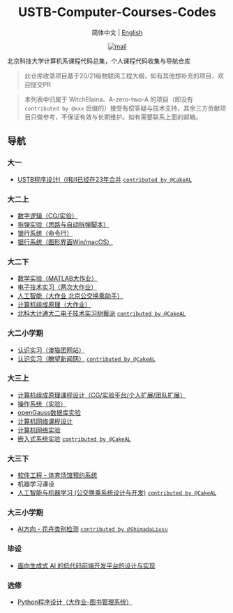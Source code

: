 <h1 align="center">USTB-Computer-Courses-Codes</h1>

<p align="center">简体中文  |  <a href="https://github.com/WitchElaina/USTB-Computer-Courses-Codes/blob/master/README_en.md">English</a></p>


<p align="center"> <a href="mailto:mail@mszook.art"><img src="https://img.shields.io/badge/mail-mail%40mszook.art-2ea44f?logo=Gmail&logoColor=white" alt="mail"></a>  </p>

北京科技大学计算机系课程代码总集，个人课程代码收集与导航仓库

> 此仓库收录项目基于20/21级物联网工程大纲，如有其他想补充的项目，欢迎提交PR

> 本列表中归属于 WitchElaina、A-zero-two-A 的项目（即没有 `contributed by @xxx` 后缀的）接受有偿答疑与技术支持，其余三方贡献项目只做参考，不保证有效与长期维护。如有需要联系上面的邮箱。

## 导航

### 大一

- [USTB程序设计I（I和II已经在23年合并](https://github.com/CakeAL/ustb-cpp-programming) [`contributed by @CakeAL`](https://github.com/CakeAL)

### 大二上

- [数字逻辑（CG/实验）](https://github.com/WitchElaina/Verilog-CG-Works)
- [拆弹实验（思路与自动拆弹脚本）](https://github.com/WitchElaina/bomblab-auto-defuse)
- [银行系统（命令行）](https://github.com/WitchElaina/BankSystem_CommandLineTools)
- [银行系统（图形界面Win/macOS）](https://github.com/WitchElaina/BankSystem)

### 大二下

- [数学实验（MATLAB大作业）](https://github.com/WitchElaina/base64-MATLAB)
- [电子技术实习（两次大作业）](https://github.com/WitchElaina/Ras-Rain-Detector)
- [人工智能（大作业 北京公交换乘助手）](https://github.com/WitchElaina/Beijing-bus-helper)
- [计算机组成原理（大作业）](https://github.com/WitchElaina/single-circle-processor)
- [北科大计通大二电子技术实习树莓派](https://github.com/CakeAL/USTB-RaspberryPi) [`contributed by @CakeAL`](https://github.com/CakeAL)

### 大二小学期

- [认识实习（澳猫团网站）](https://github.com/WitchElaina/Aomaotuan-online-shopping)
- [认识实习（瞭望新闻网）](https://github.com/CakeAL/lookoutnews) [`contributed by @CakeAL`](https://github.com/CakeAL)

### 大三上

- [计算机组成原理课程设计（CG/实验平台/个人扩展/团队扩展）](https://github.com/WitchElaina/COCD)
- [操作系统（实验）](https://github.com/WitchElaina/EOS-Lab-USTB)
- [openGauss数据库实验](https://github.com/A-zero-two-A/USTB-openGauss-lab)
- [计算机网络课程设计](https://github.com/WitchElaina/USTB-Computer-Network-Course-Design)
- [计算机网络实验](https://github.com/WitchElaina/USTB-Computer-Networks-Lab)
- [嵌入式系统实验](https://github.com/CakeAL/ustb-embedded) [`contributed by @CakeAL`](https://github.com/CakeAL)

### 大三下

- [软件工程 - 体育场馆预约系统](https://github.com/WitchElaina/ustb-gym-frontend)
- 机器学习课设
- [人工智能与机器学习 (公交换乘系统设计与开发)](https://github.com/CakeAL/beijing-bus-transfer-system)  [`contributed by @CakeAL`](https://github.com/CakeAL)

### 大三小学期

- [AI方向 - 花卉类别检测](https://github.com/ShimadaLiusu/flowers-sort) [`contributed by @ShimadaLiusu`](https://github.com/ShimadaLiusu)

### 毕设

- [面向生成式 AI 的低代码前端开发平台的设计与实现](https://github.com/WitchElaina/py-js-lowcode)


### 选修

- [Python程序设计（大作业-图书管理系统）](https://github.com/WitchElaina/library-system)

